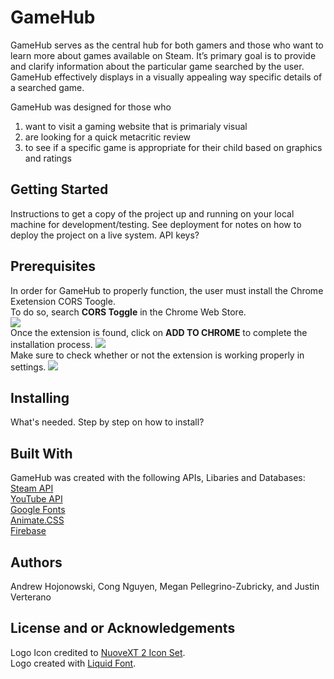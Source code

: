 # GameHub
GameHub serves as the central hub for both gamers and those who want to learn more about games available on Steam. It’s primary goal is to provide and clarify information about the particular game searched by the user. GameHub effectively displays in a visually appealing way specific details of a searched game.

GameHub was designed for those who
1. want to visit a gaming website that is primarialy visual
2. are looking for a quick metacritic review
3. to see if a specific game is appropriate for their child based on graphics and ratings

## Getting Started
Instructions to get a copy of the project up and running on your local machine for development/testing. See deployment for notes on how to deploy the project on a live system. API keys?

## Prerequisites
In order for GameHub to properly function, the user must install the Chrome Exetension CORS Toogle.
 <br />
To do so, search **CORS Toggle** in the Chrome Web Store.
 <br />
<img src="assets/img/cors-1">
 <br />
Once the extension is found, click on **ADD TO CHROME** to complete the installation process.
<img src="assets/img/cors-2">
 <br />
Make sure to check whether or not the extension is working properly in settings.
<img src="assets/img/cors-3">

## Installing
What's needed. Step by step on how to install?

## Built With
GameHub was created with the following APIs, Libaries and Databases:<br />
<a href="https://steamcommunity.com/dev">Steam API</a> <br />
<a href="https://developers.google.com/youtube/">YouTube API</a> <br />
<a href="https://fonts.google.com/">Google Fonts</a> <br />
<a href="https://daneden.github.io/animate.css/">Animate.CSS</a> <br />
<a href="https://firebase.google.com/">Firebase</a>

## Authors
Andrew Hojonowski, Cong Nguyen, Megan Pellegrino-Zubricky, and Justin Verterano

## License and or Acknowledgements
Logo Icon credited to <a href="http://www.iconarchive.com/show/nuoveXT-2-icons-by-saki/Apps-preferences-system-windows-icon.html">NuoveXT 2 Icon Set</a>. <br />
Logo created with <a href="https://www.1001fonts.com/liquid-font.html">Liquid Font</a>.
